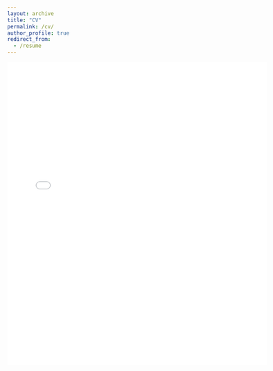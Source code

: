 ```yaml
---
layout: archive
title: "CV"
permalink: /cv/
author_profile: true
redirect_from:
  - /resume
---
```

<embed src="{{ site.baseurl }}/files/CV.pdf" width="600" height="700" type='application/pdf'>